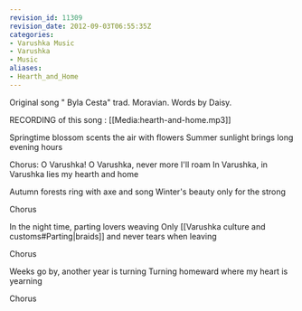 ```yaml
---
revision_id: 11309
revision_date: 2012-09-03T06:55:35Z
categories:
- Varushka Music
- Varushka
- Music
aliases:
- Hearth_and_Home
---
```


Original song " Byla Cesta" trad. Moravian. Words by Daisy.

RECORDING of this song : [[Media:hearth-and-home.mp3]]


Springtime blossom scents the air with flowers
Summer sunlight brings long evening hours

Chorus:
O Varushka! O Varushka, never more I'll roam
In Varushka, in Varushka lies my hearth and home

Autumn forests ring with axe and song
Winter's beauty only for the strong

Chorus

In the night time, parting lovers weaving
Only [[Varushka culture and customs#Parting|braids]] and never tears when leaving

Chorus

Weeks go by, another year is turning
Turning homeward where my heart is yearning

Chorus





